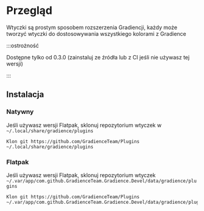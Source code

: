 # Przegląd

Wtyczki są prostym sposobem rozszerzenia Gradiencji, każdy może tworzyć wtyczki do dostosowywania wszystkiego kolorami z Gradience

:::ostrożność

Dostępne tylko od 0.3.0 (zainstaluj ze źródła lub z CI jeśli nie używasz tej wersji)

:::


## Instalacja

### Natywny

Jeśli używasz wersji Flatpak, sklonuj repozytorium wtyczek w `~/.local/share/gradience/plugins`

```shell
Klon git https://github.com/GradienceTeam/Plugins ~/.local/share/gradience/plugins
```


### Flatpak

Jeśli używasz wersji Flatpak, sklonuj repozytorium wtyczek `~/.var/app/com.github.GradienceTeam.Gradience.Devel/data/gradience/plugins`

```shell
Klon git https://github.com/GradienceTeam/Plugins ~/.var/app/com.github.GradienceTeam.Gradience.Devel/data/gradience/plugins
```
